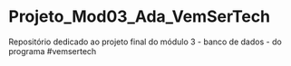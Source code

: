 # Projeto_Mod03_Ada_VemSerTech
Repositório dedicado ao projeto final do módulo 3 - banco de dados - do programa #vemsertech
